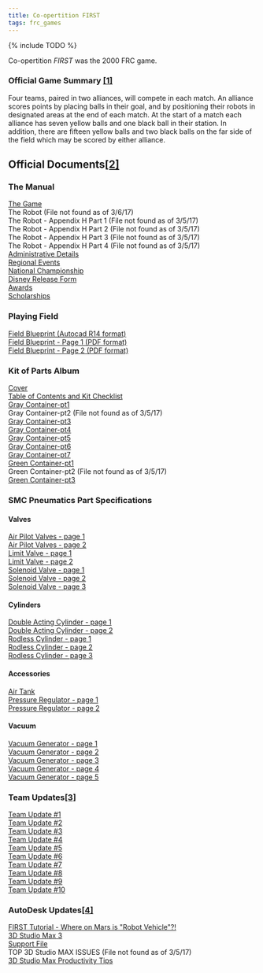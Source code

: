 ```yaml
---
title: Co-opertition FIRST
tags: frc_games
---
```

{% include TODO %}

Co-opertition *FIRST* was the 2000 FRC game.

### Official Game Summary [[1]](https://web.archive.org/web/20150316194933/http://www3.usfirst.org/sites/default/files/uploadedFiles/Who/FIRST_History/FRC_Game_Summaries_Photos.pdf "https://web.archive.org/web/20150316194933/http://www3.usfirst.org/sites/default/files/uploadedFiles/Who/FIRST_History/FRC_Game_Summaries_Photos.pdf")
Four teams, paired in two alliances, will compete in each match. An alliance scores points by placing balls in their goal, and by positioning their robots in designated areas at the end of each match. At the start of a match each alliance has seven yellow balls and one black ball in their station. In addition, there are fifteen yellow balls and two black balls on the far side of the field which may be scored by either alliance.

## Official Documents[[2]](https://web.archive.org/web/20010617145243/http://www.usfirst.org/2000comp/Docs/ "https://web.archive.org/web/20010617145243/http://www.usfirst.org/2000comp/Docs/")

### The Manual
[The Game](https://web.archive.org/web/20000829075102/http://www.usfirst.org/2000comp/Docs/TheGame.pdf "https://web.archive.org/web/20000829075102/http://www.usfirst.org/2000comp/Docs/TheGame.pdf")  
The Robot (File not found as of 3/6/17)  
The Robot - Appendix H Part 1 (File not found as of 3/5/17)  
The Robot - Appendix H Part 2 (File not found as of 3/5/17)  
The Robot - Appendix H Part 3 (File not found as of 3/5/17)  
The Robot - Appendix H Part 4 (File not found as of 3/5/17)  
[Administrative Details](https://web.archive.org/web/20000829075305/http://www.usfirst.org/2000comp/Docs/Administrative2000.pdf "https://web.archive.org/web/20000829075305/http://www.usfirst.org/2000comp/Docs/Administrative2000.pdf")  
[Regional Events](https://web.archive.org/web/20000829075316/http://www.usfirst.org/2000comp/Docs/RegionalEvents2000.pdf "https://web.archive.org/web/20000829075316/http://www.usfirst.org/2000comp/Docs/RegionalEvents2000.pdf")  
[National Championship](https://web.archive.org/web/20000829075322/http://www.usfirst.org/2000comp/Docs/NationalChampionship2000.pdf "https://web.archive.org/web/20000829075322/http://www.usfirst.org/2000comp/Docs/NationalChampionship2000.pdf")  
[Disney Release Form](https://web.archive.org/web/20000829075329/http://www.usfirst.org/2000comp/Docs/Disneyrelease.pdf "https://web.archive.org/web/20000829075329/http://www.usfirst.org/2000comp/Docs/Disneyrelease.pdf")  
[Awards](https://web.archive.org/web/20000829075334/http://www.usfirst.org/2000comp/Docs/Awards2000.pdf "https://web.archive.org/web/20000829075334/http://www.usfirst.org/2000comp/Docs/Awards2000.pdf")  
[Scholarships](https://web.archive.org/web/20000829075343/http://www.usfirst.org/2000comp/Docs/Scholarships2000.pdf "https://web.archive.org/web/20000829075343/http://www.usfirst.org/2000comp/Docs/Scholarships2000.pdf")

### Playing Field
[Field Blueprint (Autocad R14 format)](https://web.archive.org/web/20010617145243/http://www.usfirst.org/2000comp/Docs/00-FLD-0001-D.dwg "https://web.archive.org/web/20010617145243/http://www.usfirst.org/2000comp/Docs/00-FLD-0001-D.dwg")  
[Field Blueprint - Page 1 (PDF format)](https://web.archive.org/web/20000829075402/http://www.usfirst.org/2000comp/Docs/00-FLD-0001-A-page1.pdf "https://web.archive.org/web/20000829075402/http://www.usfirst.org/2000comp/Docs/00-FLD-0001-A-page1.pdf")  
[Field Blueprint - Page 2 (PDF format)](https://web.archive.org/web/20001010114406/http://www.usfirst.org/2000comp/Docs/00-FLD-0001-A-page2.pdf "https://web.archive.org/web/20001010114406/http://www.usfirst.org/2000comp/Docs/00-FLD-0001-A-page2.pdf")

### Kit of Parts Album
[Cover](https://web.archive.org/web/20000829075414/http://www.usfirst.org/2000comp/Docs/KitCover.pdf "https://web.archive.org/web/20000829075414/http://www.usfirst.org/2000comp/Docs/KitCover.pdf")  
[Table of Contents and Kit Checklist](https://web.archive.org/web/20000829075449/http://www2.usfirst.org/2000comp/KitTOC.pdf "https://web.archive.org/web/20000829075449/http://www2.usfirst.org/2000comp/KitTOC.pdf")  
[Gray Container-pt1](https://web.archive.org/web/20000829075427/http://www.usfirst.org/2000comp/Docs/KitGray1.pdf "https://web.archive.org/web/20000829075427/http://www.usfirst.org/2000comp/Docs/KitGray1.pdf")  
Gray Container-pt2 (File not found as of 3/5/17)  
[Gray Container-pt3](https://web.archive.org/web/20000829075505/http://www.usfirst.org/2000comp/Docs/KitGray3.pdf "https://web.archive.org/web/20000829075505/http://www.usfirst.org/2000comp/Docs/KitGray3.pdf")  
[Gray Container-pt4](https://web.archive.org/web/20000829075516/http://www.usfirst.org/2000comp/Docs/KitGray4.pdf "https://web.archive.org/web/20000829075516/http://www.usfirst.org/2000comp/Docs/KitGray4.pdf")  
[Gray Container-pt5](https://web.archive.org/web/20000829075959/http://www2.usfirst.org/2000comp/KitGray5.pdf "https://web.archive.org/web/20000829075959/http://www2.usfirst.org/2000comp/KitGray5.pdf")  
[Gray Container-pt6](https://web.archive.org/web/20000829075922/http://www.usfirst.org/2000comp/Docs/KitGray6.pdf "https://web.archive.org/web/20000829075922/http://www.usfirst.org/2000comp/Docs/KitGray6.pdf")  
[Gray Container-pt7](https://web.archive.org/web/20000829075932/http://www.usfirst.org/2000comp/Docs/KitGray7.pdf "https://web.archive.org/web/20000829075932/http://www.usfirst.org/2000comp/Docs/KitGray7.pdf")  
[Green Container-pt1](https://web.archive.org/web/20000829075939/http://www.usfirst.org/2000comp/Docs/KitGreen1.pdf "https://web.archive.org/web/20000829075939/http://www.usfirst.org/2000comp/Docs/KitGreen1.pdf")  
Green Container-pt2 (File not found as of 3/5/17)  
[Green Container-pt3](https://web.archive.org/web/20000829080014/http://www.usfirst.org/2000comp/Docs/KitGreen3.pdf "https://web.archive.org/web/20000829080014/http://www.usfirst.org/2000comp/Docs/KitGreen3.pdf")

### SMC Pneumatics Part Specifications

#### Valves
[Air Pilot Valves - page 1](https://web.archive.org/web/20000829080021/http://www.usfirst.org/2000comp/Docs/SMC/airpilot1a.pdf "https://web.archive.org/web/20000829080021/http://www.usfirst.org/2000comp/Docs/SMC/airpilot1a.pdf")  
[Air Pilot Valves - page 2](https://web.archive.org/web/20000829080026/http://www.usfirst.org/2000comp/Docs/SMC/airpilot2a.pdf "https://web.archive.org/web/20000829080026/http://www.usfirst.org/2000comp/Docs/SMC/airpilot2a.pdf")  
[Limit Valve - page 1](https://web.archive.org/web/20000829080031/http://www.usfirst.org/2000comp/Docs/SMC/limitvalve1a.pdf "https://web.archive.org/web/20000829080031/http://www.usfirst.org/2000comp/Docs/SMC/limitvalve1a.pdf")  
[Limit Valve - page 2](https://web.archive.org/web/20000829080040/http://www.usfirst.org/2000comp/Docs/SMC/limitvalve2a.pdf "https://web.archive.org/web/20000829080040/http://www.usfirst.org/2000comp/Docs/SMC/limitvalve2a.pdf")  
[Solenoid Valve - page 1](https://web.archive.org/web/20000829080045/http://www.usfirst.org/2000comp/Docs/SMC/solenoid1a.pdf "https://web.archive.org/web/20000829080045/http://www.usfirst.org/2000comp/Docs/SMC/solenoid1a.pdf")  
[Solenoid Valve - page 2](https://web.archive.org/web/20000829080051/http://www.usfirst.org/2000comp/Docs/SMC/solenoid2a.pdf "https://web.archive.org/web/20000829080051/http://www.usfirst.org/2000comp/Docs/SMC/solenoid2a.pdf")  
[Solenoid Valve - page 3](https://web.archive.org/web/20000829080057/http://www.usfirst.org/2000comp/Docs/SMC/solenoid3a.pdf "https://web.archive.org/web/20000829080057/http://www.usfirst.org/2000comp/Docs/SMC/solenoid3a.pdf")

#### Cylinders
[Double Acting Cylinder - page 1](https://web.archive.org/web/20000829080102/http://www.usfirst.org/2000comp/Docs/SMC/cmcyl1a.pdf "https://web.archive.org/web/20000829080102/http://www.usfirst.org/2000comp/Docs/SMC/cmcyl1a.pdf")  
[Double Acting Cylinder - page 2](https://web.archive.org/web/20000829080109/http://www.usfirst.org/2000comp/Docs/SMC/cmcyl2a.pdf "https://web.archive.org/web/20000829080109/http://www.usfirst.org/2000comp/Docs/SMC/cmcyl2a.pdf")  
[Rodless Cylinder - page 1](https://web.archive.org/web/20000829080117/http://www.usfirst.org/2000comp/Docs/SMC/magcyl1a.pdf "https://web.archive.org/web/20000829080117/http://www.usfirst.org/2000comp/Docs/SMC/magcyl1a.pdf")  
[Rodless Cylinder - page 2](https://web.archive.org/web/20000829080122/http://www.usfirst.org/2000comp/Docs/SMC/magcyl2a.pdf "https://web.archive.org/web/20000829080122/http://www.usfirst.org/2000comp/Docs/SMC/magcyl2a.pdf")  
[Rodless Cylinder - page 3](https://web.archive.org/web/20000829080130/http://www.usfirst.org/2000comp/Docs/SMC/magcyl3a.pdf "https://web.archive.org/web/20000829080130/http://www.usfirst.org/2000comp/Docs/SMC/magcyl3a.pdf")

#### Accessories
[Air Tank](https://web.archive.org/web/20000829080135/http://www.usfirst.org/2000comp/Docs/SMC/airtank.pdf "https://web.archive.org/web/20000829080135/http://www.usfirst.org/2000comp/Docs/SMC/airtank.pdf")  
[Pressure Regulator - page 1](https://web.archive.org/web/20000829080142/http://www.usfirst.org/2000comp/Docs/SMC/reg1a.pdf "https://web.archive.org/web/20000829080142/http://www.usfirst.org/2000comp/Docs/SMC/reg1a.pdf")  
[Pressure Regulator - page 2](https://web.archive.org/web/20000829080152/http://www.usfirst.org/2000comp/Docs/SMC/reg2a.pdf "https://web.archive.org/web/20000829080152/http://www.usfirst.org/2000comp/Docs/SMC/reg2a.pdf")

#### Vacuum
[Vacuum Generator - page 1](https://web.archive.org/web/20000829080202/http://www.usfirst.org/2000comp/Docs/SMC/vacgen1a.pdf "https://web.archive.org/web/20000829080202/http://www.usfirst.org/2000comp/Docs/SMC/vacgen1a.pdf")  
[Vacuum Generator - page 2](https://web.archive.org/web/20000829080211/http://www.usfirst.org/2000comp/Docs/SMC/vacgen2a.pdf "https://web.archive.org/web/20000829080211/http://www.usfirst.org/2000comp/Docs/SMC/vacgen2a.pdf")  
[Vacuum Generator - page 3](https://web.archive.org/web/20000829080218/http://www.usfirst.org/2000comp/Docs/SMC/vacgen3a.pdf "https://web.archive.org/web/20000829080218/http://www.usfirst.org/2000comp/Docs/SMC/vacgen3a.pdf")  
[Vacuum Generator - page 4](https://web.archive.org/web/20000829080229/http://www.usfirst.org/2000comp/Docs/SMC/vacgen4a.pdf "https://web.archive.org/web/20000829080229/http://www.usfirst.org/2000comp/Docs/SMC/vacgen4a.pdf")  
[Vacuum Generator - page 5](https://web.archive.org/web/20000829080239/http://www.usfirst.org/2000comp/Docs/SMC/vacgen5a.pdf "https://web.archive.org/web/20000829080239/http://www.usfirst.org/2000comp/Docs/SMC/vacgen5a.pdf")

### Team Updates[[3]](https://web.archive.org/web/20010617142024/http://www.usfirst.org/2000comp/TeamUpdates/ "https://web.archive.org/web/20010617142024/http://www.usfirst.org/2000comp/TeamUpdates/")
[Team Update #1](https://web.archive.org/web/20001004200743/http://usfirst.org/2000comp/TeamUpdates/tmup1.pdf "https://web.archive.org/web/20001004200743/http://usfirst.org/2000comp/TeamUpdates/tmup1.pdf")  
[Team Update #2](https://web.archive.org/web/20000919170447/http://www.usfirst.org/2000comp/TeamUpdates/tmup2.pdf "https://web.archive.org/web/20000919170447/http://www.usfirst.org/2000comp/TeamUpdates/tmup2.pdf")  
[Team Update #3](https://web.archive.org/web/20000919170433/http://www.usfirst.org/2000comp/TeamUpdates/tmup3.pdf "https://web.archive.org/web/20000919170433/http://www.usfirst.org/2000comp/TeamUpdates/tmup3.pdf")  
[Team Update #4](https://web.archive.org/web/20000919170425/http://www.usfirst.org/2000comp/TeamUpdates/tmup4.pdf "https://web.archive.org/web/20000919170425/http://www.usfirst.org/2000comp/TeamUpdates/tmup4.pdf")  
[Team Update #5](https://web.archive.org/web/20001012154454/http://www.usfirst.org/2000comp/TeamUpdates/tmup5.pdf "https://web.archive.org/web/20001012154454/http://www.usfirst.org/2000comp/TeamUpdates/tmup5.pdf")  
[Team Update #6](https://web.archive.org/web/20001012170146/http://www.usfirst.org/2000comp/TeamUpdates/tmup6.pdf "https://web.archive.org/web/20001012170146/http://www.usfirst.org/2000comp/TeamUpdates/tmup6.pdf")  
[Team Update #7](https://web.archive.org/web/20000919170403/http://www.usfirst.org/2000comp/TeamUpdates/tmup7.pdf "https://web.archive.org/web/20000919170403/http://www.usfirst.org/2000comp/TeamUpdates/tmup7.pdf")  
[Team Update #8](https://web.archive.org/web/20001012172133/http://www.usfirst.org/2000comp/TeamUpdates/tmup8.pdf "https://web.archive.org/web/20001012172133/http://www.usfirst.org/2000comp/TeamUpdates/tmup8.pdf")  
[Team Update #9](https://web.archive.org/web/20000919170349/http://www.usfirst.org/2000comp/TeamUpdates/tmup9.pdf "https://web.archive.org/web/20000919170349/http://www.usfirst.org/2000comp/TeamUpdates/tmup9.pdf")  
[Team Update #10](https://web.archive.org/web/20001012141310/http://www.usfirst.org/2000comp/TeamUpdates/tmup10.pdf "https://web.archive.org/web/20001012141310/http://www.usfirst.org/2000comp/TeamUpdates/tmup10.pdf")

### AutoDesk Updates[[4]](https://web.archive.org/web/20010617150829/http://www.usfirst.org/2000comp/AutodeskUpdates/ "https://web.archive.org/web/20010617150829/http://www.usfirst.org/2000comp/AutodeskUpdates/")
[FIRST Tutorial - Where on Mars is "Robot Vehicle"?!](https://web.archive.org/web/20000919170529/http://www.usfirst.org/2000comp/AutodeskUpdates/Niks2000tutorial.pdf "https://web.archive.org/web/20000919170529/http://www.usfirst.org/2000comp/AutodeskUpdates/Niks2000tutorial.pdf")  
[3D Studio Max 3](https://web.archive.org/web/20000919170600/http://www.usfirst.org/2000comp/AutodeskUpdates/teds2000tutorial.pdf "https://web.archive.org/web/20000919170600/http://www.usfirst.org/2000comp/AutodeskUpdates/teds2000tutorial.pdf")  
[Support File](https://web.archive.org/web/20010617150829/http://www.usfirst.org/2000comp/AutodeskUpdates/ROBOT2.max "https://web.archive.org/web/20010617150829/http://www.usfirst.org/2000comp/AutodeskUpdates/ROBOT2.max")  
TOP 3D Studio MAX ISSUES (File not found as of 3/5/17)  
[3D Studio Max Productivity Tips](https://web.archive.org/web/20000919170643/http://www.usfirst.org/2000comp/AutodeskUpdates/Tedstips.pdf "https://web.archive.org/web/20000919170643/http://www.usfirst.org/2000comp/AutodeskUpdates/Tedstips.pdf")
